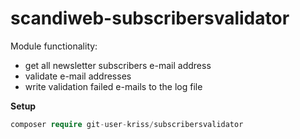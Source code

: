 # scandiweb-subscribersvalidator

Module functionality:      
- get all newsletter subscribers e-mail address
- validate e-mail addresses
- write validation failed e-mails to the log file

**Setup**

```php
composer require git-user-kriss/subscribersvalidator
```